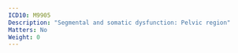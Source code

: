 ```yaml
---
ICD10: M9905
Description: "Segmental and somatic dysfunction: Pelvic region"
Matters: No
Weight: 0
---
```

